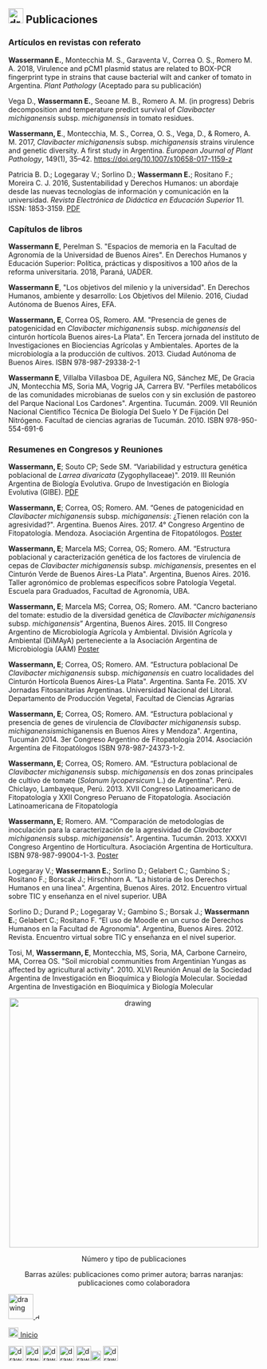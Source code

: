 ## <img src="https://user-images.githubusercontent.com/57723790/69009439-e5b44480-0933-11ea-8c7a-a59c860072fb.png" alt="drawing" width="30"/> Publicaciones

### Artículos en revistas con referato

**Wassermann E.**, Montecchia M. S., Garaventa V., Correa O. S., Romero M. A. 2018, Virulence and pCM1 plasmid status are related to BOX-PCR fingerprint type in strains that cause bacterial wilt and canker of tomato in Argentina. *Plant Pathology* (Aceptado para su publicación)

Vega D., **Wassermann E.**, Seoane M. B., Romero A. M. (in progress) Debris decomposition and temperature predict survival of *Clavibacter michiganensis* subsp. *michiganensis* in tomato residues. 

**Wassermann, E**., Montecchia, M. S., Correa, O. S., Vega, D., & Romero, A. M. 2017, *Clavibacter michiganensis* subsp. *michiganensis* strains virulence and genetic diversity. A first study in Argentina. *European Journal of Plant Pathology*, 149(1), 35–42. https://doi.org/10.1007/s10658-017-1159-z

Patricia B. D.; Logegaray V.; Sorlino D.; **Wassermann E.**; Rositano F.; Moreira C. J. 2016, Sustentabilidad y Derechos Humanos: un abordaje desde las nuevas tecnologías de información y comunicación en la universidad. *Revista Electrónica de Didáctica en Educación Superior* 11. ISSN: 1853-3159. [PDF](http://ojs.cbc.uba.ar/index.php/redes/article/view/69)

### Capítulos de libros

**Wassermann E**, Perelman S. "Espacios de memoria en la Facultad de Agronomía de la Universidad de Buenos Aires". En Derechos Humanos y Educación Superior: Política, prácticas y dispositivos a 100 años de la reforma universitaria. 2018, Paraná, UADER. 

**Wassermann E**, "Los objetivos del milenio y la universidad". En Derechos Humanos, ambiente y desarrollo: Los Objetivos del Milenio. 2016, Ciudad Autónoma de Buenos Aires, EFA. 

**Wassermann, E**, Correa OS, Romero. AM. "Presencia de genes de patogenicidad en *Clavibacter michiganensis* subsp. *michiganensis* del cinturón hortícola Buenos aires-La Plata". En Tercera jornada del instituto de Investigaciones en Biociencias Agrícolas y Ambientales. Aportes de la microbiología a la producción de cultivos. 2013. Ciudad Autónoma de Buenos Aires. ISBN 978-987-29338-2-1 

**Wassermann E**, Villalba Villasboa DE, Aguilera NG, Sánchez ME, De Gracia JN, Montecchia MS, Soria MA, Vogrig JA, Carrera BV. "Perfiles metabólicos de las comunidades microbianas de suelos con y sin exclusión de pastoreo del Parque Nacional Los Cardones". Argentina. Tucumán. 2009. VII Reunión Nacional Científico Técnica De Biología Del Suelo Y De Fijación Del Nitrógeno. Facultad de ciencias agrarias de Tucumán. 2010. ISBN 978-950-554-691-6

### Resumenes en Congresos y Reuniones

**Wassermann, E**; Souto CP; Sede SM. “Variabilidad y estructura genética poblacional de *Larrea divaricata* (Zygophyllaceae)". 2019. III Reunión Argentina de Biología Evolutiva. Grupo de Investigación en Biología Evolutiva (GIBE). [PDF](https://02c1ef8d-2c01-404f-b514-c1a5ebb88e37.filesusr.com/ugd/5f4c67_14edfd4d9b21411f846619ebd7e38b76.pdf)

**Wassermann, E**; Correa, OS; Romero. AM. “Genes de patogenicidad en *Clavibacter michiganensis* subsp. *michiganensis*:  ¿Tienen relación con la agresividad?". Argentina. Buenos Aires. 2017. 4° Congreso Argentino de Fitopatología. Mendoza. Asociación Argentina de Fitopatólogos. [Poster](https://elianawassermann.github.io/CVspanish/PosterFito2017) 

**Wassermann, E**; Marcela MS; Correa, OS; Romero. AM. “Estructura poblacional y caracterización genética de los factores de virulencia de cepas de *Clavibacter michiganensis* subsp. *michiganensis*, presentes en el Cinturón Verde de Buenos Aires-La Plata". Argentina, Buenos Aires. 2016. Taller agronómico de problemas específicos sobre Patología Vegetal. Escuela para Graduados, Facultad de Agronomía, UBA. 

**Wassermann, E**; Marcela MS; Correa, OS; Romero. AM.  “Cancro bacteriano del tomate: estudio de la diversidad genética de *Clavibacter michiganensis* subsp. *michiganensis*” Argentina, Buenos Aires. 2015. III Congreso Argentino de Microbiología Agrícola y Ambiental. División Agrícola y Ambiental (DiMAyA) perteneciente a la Asociación Argentina de Microbiología (AAM) [Poster](https://elianawassermann.github.io/CVspanish/PosterCAMAYA2015) 

**Wassermann, E**; Correa, OS; Romero. AM. “Estructura poblacional De *Clavibacter michiganensis* subsp. *michiganensis* en cuatro localidades del Cinturón Hortícola Buenos Aires-La Plata". Argentina. Santa Fe. 2015. XV Jornadas Fitosanitarias Argentinas. Universidad Nacional del Litoral. Departamento de Producción Vegetal, Facultad de Ciencias Agrarias

**Wassermann, E**; Correa, OS; Romero. AM. “Estructura poblacional y presencia de genes de virulencia de *Clavibacter michiganensis* subsp. *michiganensis*michiganensis en Buenos Aires y Mendoza". Argentina, Tucumán 2014. 3er Congreso Argentino de Fitopatología 2014. Asociación Argentina de Fitopatólogos ISBN 978-987-24373-1-2. 

**Wassermann, E**; Correa, OS; Romero. AM. “Estructura poblacional de *Clavibacter michiganensis* subsp. *michiganensis*  en dos zonas principales de cultivo de tomate (*Solanum lycopersicum* L.) de Argentina". Perú. Chiclayo, Lambayeque, Perú. 2013. XVII Congreso Latinoamericano de Fitopatología y XXII Congreso Peruano de Fitopatología. Asociación Latinoamericana de Fitopatología

**Wassermann, E**; Romero. AM. “Comparación de metodologías de inoculación para la caracterización de la agresividad de *Clavibacter michiganensis* subsp. *michiganensis*". Argentina. Tucumán. 2013. XXXVI Congreso Argentino de Horticultura. Asociación Argentina de Horticultura. ISBN 978-987-99004-1-3. [Poster](https://elianawassermann.github.io/CVenglish/Posters) 

Logegaray V.; **Wassermann E.**; Sorlino D.; Gelabert C.; Gambino S.; Rositano F.; Borscak J.; Hirschhorn A. “La historia de los Derechos Humanos en una línea". Argentina, Buenos Aires. 2012. Encuentro virtual sobre TIC y enseñanza en el nivel superior. UBA

Sorlino D.; Durand P.; Logegaray V.; Gambino S.; Borsak J.; **Wassermann E.**; Gelabert C.; Rositano F. “El uso de Moodle en un curso de Derechos Humanos en la Facultad de Agronomía". Argentina, Buenos Aires. 2012. Revista. Encuentro virtual sobre TIC y enseñanza en el nivel superior.

Tosi, M, **Wassermann, E**, Montecchia, MS, Soria, MA, Carbone Carneiro, MA, Correa OS. "Soil microbial communities from Argentinian Yungas as affected by agricultural activity". 2010. XLVI Reunión Anual de la Sociedad Argentina de Investigación en Bioquímica y Biología Molecular. Sociedad Argentina de Investigación en Bioquímica y Biología Molecular

<p align="center"><img src="https://user-images.githubusercontent.com/57723790/69349698-f7a92680-0c56-11ea-9a12-c78d2bfd88a3.png" alt="drawing" width="500"/></P>

<p align="center"> Número y tipo de publicaciones </p>
 
<p align="center"> Barras azúles: publicaciones como primer autora; barras naranjas: publicaciones como colaboradora</p>


[<img src="https://campuspress.yale.edu/cnspy/files/2016/06/GBfhn7j7-1xth4vd.png" alt="drawing" width="50"/> <img src="https://user-images.githubusercontent.com/57723790/72173711-ec50bc80-33b6-11ea-8044-010e3f23fe03.png" alt="drawing" width="10"/>](https://www.researchgate.net/profile/Eliana_Wassermann)

[<img src="https://user-images.githubusercontent.com/57723790/69000478-17cf9300-08af-11ea-9b78-c1c25d92d5a7.png" alt="drawing" width="20"/>  Inicio](https://elianawassermann.github.io/CVspanish/)

[<img src="https://user-images.githubusercontent.com/57723790/69009543-dbdf1100-0934-11ea-8426-7612a55e7be3.png" alt="drawing" width="30"/>](https://elianawassermann.github.io/CVspanish/Education)
[<img src="https://user-images.githubusercontent.com/57723790/69009513-91f62b00-0934-11ea-8871-fd98576062f2.png" alt="drawing" width="30"/>](https://elianawassermann.github.io/CVspanish/Achievements)
[<img src="https://user-images.githubusercontent.com/57723790/69009478-34fa7500-0934-11ea-96cb-c80303b396d3.jpg" alt="drawing" width="30"/>](https://elianawassermann.github.io/CVspanish/ResearchExperience)
[<img src="https://user-images.githubusercontent.com/57723790/69009410-a7b72080-0933-11ea-8121-a513590fa685.jpg" alt="drawing" width="30"/>](https://elianawassermann.github.io/CVspanish/TeachingExperience)
[<img src="https://user-images.githubusercontent.com/57723790/69000607-199a5600-08b1-11ea-85d5-6a10820e101e.jpg" alt="drawing" width="30"/><img src="https://user-images.githubusercontent.com/57723790/69000586-dcce5f00-08b0-11ea-8ffe-79dd8abb9cde.png" alt="drawing" width="20"/>](https://elianawassermann.github.io/CVspanish/Skills_Languages)
[<img src="https://user-images.githubusercontent.com/57723790/69009564-19439e80-0935-11ea-8dc3-2d57865e2b54.jpg" alt="drawing" width="30"/>](https://elianawassermann.github.io/CVspanish/References)

